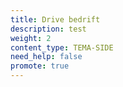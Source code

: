 ```yaml
---
title: Drive bedrift
description: test
weight: 2
content_type: TEMA-SIDE
need_help: false
promote: true
---
```

